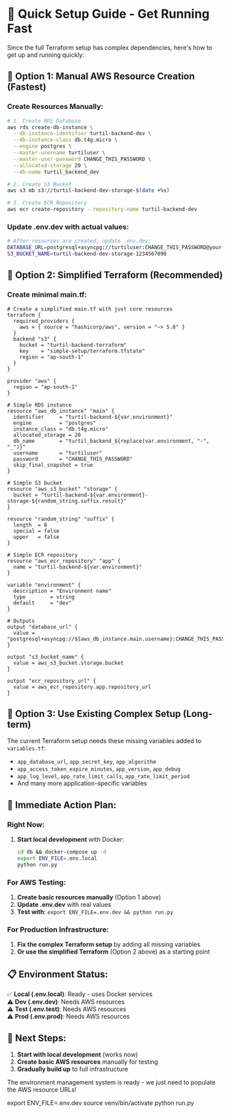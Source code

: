 # 🚀 Quick Setup Guide - Get Running Fast

Since the full Terraform setup has complex dependencies, here's how to get up and running quickly:

## 🎯 **Option 1: Manual AWS Resource Creation (Fastest)**

### **Create Resources Manually:**

```bash
# 1. Create RDS Database
aws rds create-db-instance \
  --db-instance-identifier turtil-backend-dev \
  --db-instance-class db.t4g.micro \
  --engine postgres \
  --master-username turtiluser \
  --master-user-password CHANGE_THIS_PASSWORD \
  --allocated-storage 20 \
  --db-name turtil_backend_dev

# 2. Create S3 Bucket
aws s3 mb s3://turtil-backend-dev-storage-$(date +%s)

# 3. Create ECR Repository
aws ecr create-repository --repository-name turtil-backend-dev
```

### **Update .env.dev with actual values:**

```bash
# After resources are created, update .env.dev:
DATABASE_URL=postgresql+asyncpg://turtiluser:CHANGE_THIS_PASSWORD@your-rds-endpoint:5432/turtil_backend_dev
S3_BUCKET_NAME=turtil-backend-dev-storage-1234567890
```

## 🎯 **Option 2: Simplified Terraform (Recommended)**

### **Create minimal main.tf:**

```hcl
# Create a simplified main.tf with just core resources
terraform {
  required_providers {
    aws = { source = "hashicorp/aws", version = "~> 5.0" }
  }
  backend "s3" {
    bucket = "turtil-backend-terraform"
    key    = "simple-setup/terraform.tfstate"
    region = "ap-south-1"
  }
}

provider "aws" {
  region = "ap-south-1"
}

# Simple RDS instance
resource "aws_db_instance" "main" {
  identifier     = "turtil-backend-${var.environment}"
  engine         = "postgres"
  instance_class = "db.t4g.micro"
  allocated_storage = 20
  db_name        = "turtil_backend_${replace(var.environment, "-", "_")}"
  username       = "turtiluser"
  password       = "CHANGE_THIS_PASSWORD"
  skip_final_snapshot = true
}

# Simple S3 bucket
resource "aws_s3_bucket" "storage" {
  bucket = "turtil-backend-${var.environment}-storage-${random_string.suffix.result}"
}

resource "random_string" "suffix" {
  length  = 8
  special = false
  upper   = false
}

# Simple ECR repository
resource "aws_ecr_repository" "app" {
  name = "turtil-backend-${var.environment}"
}

variable "environment" {
  description = "Environment name"
  type        = string
  default     = "dev"
}

# Outputs
output "database_url" {
  value = "postgresql+asyncpg://${aws_db_instance.main.username}:CHANGE_THIS_PASSWORD@${aws_db_instance.main.endpoint}/${aws_db_instance.main.db_name}"
}

output "s3_bucket_name" {
  value = aws_s3_bucket.storage.bucket
}

output "ecr_repository_url" {
  value = aws_ecr_repository.app.repository_url
}
```

## 🎯 **Option 3: Use Existing Complex Setup (Long-term)**

The current Terraform setup needs these missing variables added to `variables.tf`:

- `app_database_url`, `app_secret_key`, `app_algorithm`
- `app_access_token_expire_minutes`, `app_version`, `app_debug`
- `app_log_level`, `app_rate_limit_calls`, `app_rate_limit_period`
- And many more application-specific variables

## 🚀 **Immediate Action Plan:**

### **Right Now:**

1. **Start local development** with Docker:
   ```bash
   cd db && docker-compose up -d
   export ENV_FILE=.env.local
   python run.py
   ```

### **For AWS Testing:**

1. **Create basic resources manually** (Option 1 above)
2. **Update .env.dev** with real values
3. **Test with**: `export ENV_FILE=.env.dev && python run.py`

### **For Production Infrastructure:**

1. **Fix the complex Terraform setup** by adding all missing variables
2. **Or use the simplified Terraform** (Option 2 above) as a starting point

## 📋 **Environment Status:**

✅ **Local (.env.local)**: Ready - uses Docker services  
⚠️ **Dev (.env.dev)**: Needs AWS resources  
⚠️ **Test (.env.test)**: Needs AWS resources  
⚠️ **Prod (.env.prod)**: Needs AWS resources

## 🎯 **Next Steps:**

1. **Start with local development** (works now)
2. **Create basic AWS resources** manually for testing
3. **Gradually build up** to full infrastructure

The environment management system is ready - we just need to populate the AWS resource URLs!

export ENV_FILE=.env.dev
source venv/bin/activate
python run.py

